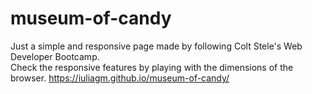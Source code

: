 # museum-of-candy

Just a simple and responsive page made by following Colt Stele's Web Developer Bootcamp.  
Check the responsive features by playing with the dimensions of the browser.
https://iuliagm.github.io/museum-of-candy/

